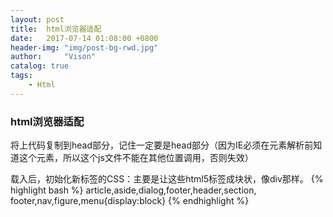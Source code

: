 ```yaml
---
layout: post
title:  html浏览器适配
date:   2017-07-14 01:08:00 +0800
header-img: "img/post-bg-rwd.jpg"
author:     "Vison"
catalog: true
tags:
    - Html
---
```



### html浏览器适配

<!--[if lt IE9]> 
<script src="http://cdn.static.runoob.com/libs/html5shiv/3.7/html5shiv.min.js"></script>
<![endif]-->
将上代码复制到head部分，记住一定要是head部分（因为IE必须在元素解析前知道这个元素，所以这个js文件不能在其他位置调用，否则失效）

载入后，初始化新标签的CSS：主要是让这些html5标签成块状，像div那样。
{% highlight bash %} 
article,aside,dialog,footer,header,section,
footer,nav,figure,menu{display:block}
{% endhighlight %}

